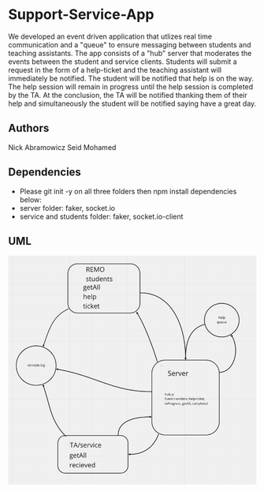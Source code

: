 # Support-Service-App
We developed an event driven application that utlizes real time communication and a "queue" to ensure messaging between students and teaching assistants. The app consists of a "hub" server that moderates the events between the student and service clients. Students will submit a request in the form of a help-ticket and the teaching assistant will immediately be notified. The student will be notified that help is on the way. The help session will remain in progress until the help session is completed by the TA. At the conclusion, the TA will be notified thanking them of their help and simultaneously the student will be notified saying have a great day.

## Authors 
Nick Abramowicz
Seid Mohamed

## Dependencies
- Please git init -y on all three folders then npm install dependencies below:
- server folder: faker, socket.io
- service and students folder: faker, socket.io-client


## UML
![UML](./assets/UML.png)